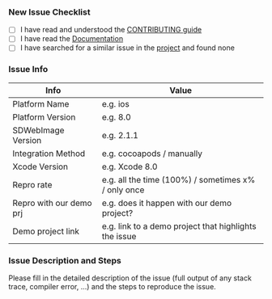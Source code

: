 ### New Issue Checklist

* [ ] I have read and understood the [CONTRIBUTING guide](https://github.com/rs/SDWebImage/blob/master/.github/CONTRIBUTING.md)
* [ ] I have read the [Documentation](http://cocoadocs.org/docsets/CFAlertViewController/)
* [ ] I have searched for a similar issue in the [project](https://github.com/Codigami/CFAlertViewController/issues) and found none

### Issue Info

 Info                    | Value                               |
-------------------------|-------------------------------------|
 Platform Name           | e.g. ios
 Platform Version        | e.g. 8.0
 SDWebImage Version      | e.g. 2.1.1
 Integration Method      | e.g. cocoapods / manually
 Xcode Version           | e.g. Xcode 8.0
 Repro rate              | e.g. all the time (100%) / sometimes x% / only once
 Repro with our demo prj | e.g. does it happen with our demo project?
 Demo project link       | e.g. link to a demo project that highlights the issue

### Issue Description and Steps

Please fill in the detailed description of the issue (full output of any stack trace, compiler error, ...) and the steps to reproduce the issue.

